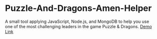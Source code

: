 # Puzzle-And-Dragons-Amen-Helper
A small tool applying JavaScript, Node.js, and MongoDB to help you use one of the most challenging leaders in the game Puzzle &amp; Dragons.
[Demo  Link](https://puzzle-and-dragons-amen-helper.herokuapp.com/)
